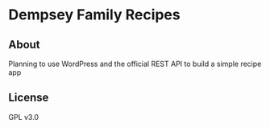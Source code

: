 # Dempsey Family Recipes

## About
Planning to use WordPress and the official REST API to build a simple recipe app

## License
GPL v3.0
